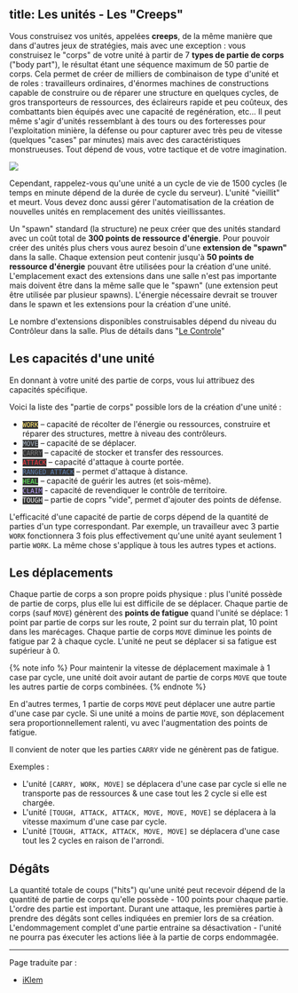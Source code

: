 title: Les unités - Les "Creeps"
---

Vous construisez vos unités, appelées **creeps**, de la même manière que dans d'autres jeux de stratégies, mais avec une exception : vous construisez le "corps" de votre unité à partir de 7 **types de partie de corps** ("body part"), le résultat étant une séquence maximum de 50 partie de corps. Cela permet de créer de milliers de combinaison de type d'unité et de roles : travailleurs ordinaires, d'énormes machines de constructions capable de construire ou de réparer une structure en quelques cycles, de gros transporteurs de ressources, des éclaireurs rapide et peu coûteux, des combattants bien équipés avec une capacité de regénération, etc... Il peut même s'agir d'unités ressemblant à des tours ou des forteresses pour l'exploitation minière, la défense ou pour capturer avec très peu de vitesse (quelques "cases" par minutes) mais avec des caractéristiques monstrueuses. Tout dépend de vous, votre tactique et de votre imagination.

![](img/bodyparts.png)

Cependant, rappelez-vous qu'une unité a un cycle de vie de 1500 cycles (le temps en minute dépend de la durée de cycle du serveur). L'unité "vieillit" et meurt. Vous devez donc aussi gérer l'automatisation de la création de nouvelles unités en remplacement des unités vieillissantes.

Un "spawn" standard (la structure) ne peux créer que des unités standard avec un coût total de **300 points de ressource d'énergie**. Pour pouvoir créer des unités plus chers vous aurez besoin d'une **extension de "spawn"** dans la salle. Chaque extension peut contenir jusqu'à **50 points de ressource d'énergie** pouvant être utilisées pour la création d'une unité. L'emplacement exact des extensions dans une salle n'est pas importante mais doivent être dans la même salle que le "spawn" (une extension peut être utilisée par plusieur spawns). L'énergie nécessaire devrait se trouver dans le spawn et les extensions pour la création d'une unité.

Le nombre d'extensions disponibles construisables dépend du niveau du Contrôleur dans la salle. Plus de détails dans "[Le Controle](/control.html)"

## Les capacités d'une unité

En donnant à votre unité des partie de corps, vous lui attribuez des capacités spécifique.

Voici la liste des "partie de corps" possible lors de la création d'une unité :

*   <code style="background: #333; color: #ffe56d;">WORK</code> – capacité de récolter de l'énergie ou ressources, construire et réparer des structures, mettre à niveau des contrôleurs.
*   <code style="background: #333; color: #a9b7c6;">MOVE</code> – capacité de se déplacer.
*   <code style="background: #333; color: #777;">CARRY</code> – capacité de stocker et transfer des ressources.
*   <code style="background: #333; color: #f93842;">ATTACK</code> – capacité d'attaque à courte portée.
*   <code style="background: #333; color: #5d80b2;">RANGED_ATTACK</code> – permet d'attaque à distance.
*   <code style="background: #333; color: #65fd62;">HEAL</code> – capacité de guérir les autres (et sois-même).
*   <code style="background: #333; color: #b99cfb;">CLAIM</code> - capacité de revendiquer le contrôle de territoire.
*   <code style="background: #333; color: #fff;">TOUGH</code> – partie de coprs "vide", permet d'ajouter des points de défense.

L'efficacité d'une capacité de partie de corps dépend de la quantité de parties d'un type correspondant. Par exemple, un travailleur avec 3 partie `WORK` fonctionnera 3 fois plus effectivement qu'une unité ayant seulement 1 partie `WORK`. La même chose s'applique à tous les autres types et actions.

## Les déplacements

Chaque partie de corps a son propre poids physique : plus l'unité possède de partie de corps, plus elle lui est difficile de se déplacer. Chaque partie de corps (sauf `MOVE`) génèrent des **points de fatigue** quand l'unité se déplace: 1 point par partie de corps sur les route, 2 point sur du terrain plat, 10 point dans les marécages. Chaque partie de corps `MOVE` diminue les points de fatigue par 2 à chaque cycle. L'unité ne peut se déplacer si sa fatigue est supérieur à 0.

{% note info %}
Pour maintenir la vitesse de déplacement maximale à 1 case par cycle, une unité doit avoir autant de partie de corps `MOVE` que toute les autres partie de corps combinées.
{% endnote %}

En d'autres termes, 1 partie de corps `MOVE` peut déplacer une autre partie d'une case par cycle. Si une unité a moins de partie `MOVE`, son déplacement sera proportionnellement ralenti, vu avec l'augmentation des points de fatigue.

Il convient de noter que les parties `CARRY` vide ne génèrent pas de fatigue.

Exemples :

*   L'unité `[CARRY, WORK, MOVE]` se déplacera d'une case par cycle si elle ne transporte pas de ressources & une case tout les 2 cycle si elle est chargée.
*   L'unité `[TOUGH, ATTACK, ATTACK, MOVE, MOVE, MOVE]` se déplacera à la vitesse maximum d'une case par cycle.
*   L'unité `[TOUGH, ATTACK, ATTACK, MOVE, MOVE]` se déplacera d'une case tout les 2 cycles en raison de l'arrondi.

## Dégâts

La quantité totale de coups ("hits") qu'une unité peut recevoir dépend de la quantité de partie de corps qu'elle possède - 100 points pour chaque partie. L'ordre des partie est important. Durant une attaque, les premières partie à prendre des dégâts sont celles indiquées en premier lors de sa création. L'endommagement complet d'une partie entraine sa désactivation - l'unité ne pourra pas éxecuter les actions liée à la partie de corps endommagée.

---
Page traduite par :
- [iKlem](https://github.com/iKlem)
